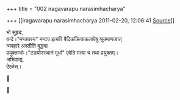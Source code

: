 +++
title = "002 iragavarapu narasimhacharya"

+++
[[iragavarapu narasimhacharya	2011-02-20, 12:06:41 [Source](https://groups.google.com/g/bvparishat/c/X20449vt7JE)]]



भो सुहृदः,  
वन्दे।"मण्डपस्य" मण्टप इत्यपि वैदिकक्रियाकलापेषु श्रूयमाणत्वात्  
व्यवहारे अस्तीति बुद्ध्या  
प्रयुक्तम्भोः।"टडयोस्स्थानं मूर्धा" एवेति मत्या च तथा प्रयुक्तम्।  
अभिवाद्य,  
ऐएन्नेस्।





